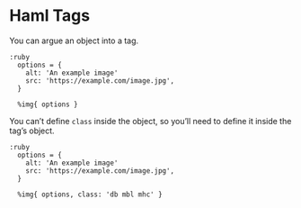 Haml Tags
=========

You can argue an object into a tag.

```haml
:ruby
  options = {
    alt: 'An example image'
    src: 'https://example.com/image.jpg',
  }

  %img{ options }
````

You can’t define `class` inside the object, so you’ll need to define it inside the tag’s object.

```haml
:ruby
  options = {
    alt: 'An example image'
    src: 'https://example.com/image.jpg',
  }

  %img{ options, class: 'db mbl mhc' }
````
